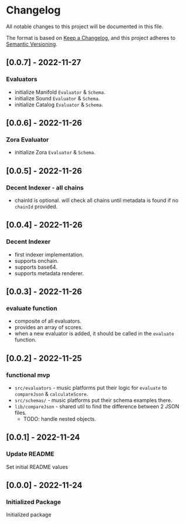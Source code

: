# Changelog

All notable changes to this project will be documented in this file.

The format is based on [Keep a Changelog](https://keepachangelog.com/en/1.0.0/),
and this project adheres to [Semantic Versioning](https://semver.org/spec/v2.0.0.html).

## [0.0.7] - 2022-11-27

### Evaluators

- initialize Manifold `Evaluator` & `Schema`.
- initialize Sound `Evaluator` & `Schema`.
- initialize Catalog `Evaluator` & `Schema`.

## [0.0.6] - 2022-11-26

### Zora Evaluator

- initialize Zora `Evaluator` & `Schema`.

## [0.0.5] - 2022-11-26

### Decent Indexer - all chains

- chainId is optional. will check all chains until metadata is found if no `chainId` provided.

## [0.0.4] - 2022-11-26

### Decent Indexer

- first indexer implementation.
- supports onchain.
- supports base64.
- supports metadata renderer.

## [0.0.3] - 2022-11-26

### evaluate function

- composite of all evaluators.
- provides an array of scores.
- when a new evaluator is added, it should be called in the `evaluate` function.

## [0.0.2] - 2022-11-25

### functional mvp

- `src/evaluators` - music platforms put their logic for `evaluate` to `compareJson` & `calculateScore`.
- `src/schemas/` - music platforms put their schema examples there.
- `lib/compareJson` - shared util to find the difference between 2 JSON files.
  - TODO: handle nested objects.

## [0.0.1] - 2022-11-24

### Update README

Set initial README values

## [0.0.0] - 2022-11-24

### Initialized Package

Initialized package
